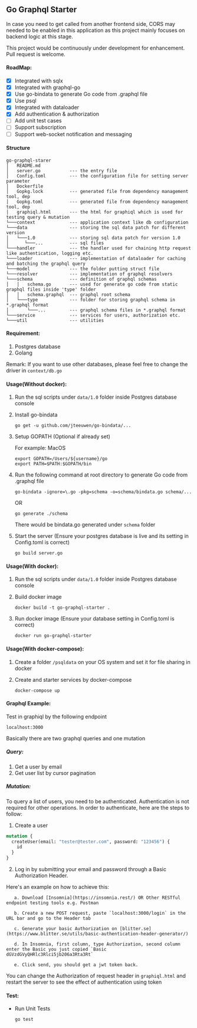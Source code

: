 ## Go Graphql Starter

In case you need to get called from another frontend side, CORS may needed to be enabled in this application as this project mainly focuses on backend logic at this stage.

This project would be continuously under development for enhancement. Pull request is welcome.

#### RoadMap:

- [x] Integrated with sqlx
- [x] Integrated with graphql-go
- [x] Use go-bindata to generate Go code from .graphql file
- [x] Use psql
- [x] Integrated with dataloader
- [x] Add authentication & authorization
- [ ] Add unit test cases
- [ ] Support subscription
- [ ] Support web-socket notification and messaging

#### Structure

    go-graphql-starer
    │   README.md
    │   server.go           --- the entry file
    │   Config.toml         --- the configuration file for setting server parameter
    │   Dockerfile
    │   Gopkg.lock          --- generated file from dependency management tool, dep
    │   Gopkg.toml          --- generated file from dependency management tool, dep
    │   graphiql.html       --- the html for graphiql which is used for testing query & mutation
    └───context             --- application context like db configuration
    └───data                --- storing the sql data patch for different version
    │   └───1.0             --- storing sql data patch for version 1.0
    │      └───...          --- sql files
    └───handler             --- the handler used for chaining http request like authentication, logging etc.
    └───loader              --- implementation of dataloader for caching and batching the graphql query
    └───model               --- the folder putting struct file
    └───resolver            --- implementation of graphql resolvers
    └───schema              --- definition of graphql schemas
    │   │   schema.go       --- used for generate go code from static graphql files inside 'type' folder
    │   │   schema.graphql  --- graphql root schema
    │   └───type            --- folder for storing graphql schema in *.graphql format
    │       └───...         --- graphql schema files in *.graphql format
    └───service             --- services for users, authorization etc.
    └───util                --- utilities

#### Requirement:

1. Postgres database
2. Golang

Remark: If you want to use other databases, please feel free to change the driver in `context/db.go`

#### Usage(Without docker):

1. Run the sql scripts under `data/1.0` folder inside Postgres database console

2. Install go-bindata

   ```
   go get -u github.com/jteeuwen/go-bindata/...
   ```

3. Setup GOPATH (Optional if already set)

   For example: MacOS

   ```
   export GOPATH=/Users/${username}/go
   export PATH=$PATH:$GOPATH/bin
   ```

4. Run the following command at root directory to generate Go code from .graphql file

   ```
   go-bindata -ignore=\.go -pkg=schema -o=schema/bindata.go schema/...
   ```

   OR

   ```
   go generate ./schema
   ```

   There would be bindata.go generated under `schema` folder

5. Start the server (Ensure your postgres database is live and its setting in Config.toml is correct)
   ```
   go build server.go
   ```

#### Usage(With docker):

1. Run the sql scripts under `data/1.0` folder inside Postgres database console

2. Build docker image

   ```
   docker build -t go-graphql-starter .
   ```

3. Run docker image (Ensure your database setting in Config.toml is correct)
   ```
   docker run go-graphql-starter
   ```

#### Usage(With docker-compose):

1. Create a folder `/psqldata` on your OS system and set it for file sharing in docker

2. Create and starter services by docker-compose
   ```
   docker-compose up
   ```

#### Graphql Example:

Test in graphiql by the following endpoint

```
localhost:3000
```

Basically there are two graphql queries and one mutation

##### Query:

1. Get a user by email
2. Get user list by cursor pagination

##### Mutation:

To query a list of users, you need to be authenticated.
Authentication is not required for other operations.
In order to authenticate, here are the steps to follow:

1. Create a user

```graphql
mutation {
  createUser(email: "tester@tester.com", password: "123456") {
    id
  }
}
```

2. Log in by submitting your email and password through a Basic Authorization Header.

Here's an example on how to achieve this:

       a. Download [Insomnia](https://insomnia.rest/) OR Other RESTful endpoint testing tools e.g. Postman

       b. Create a new POST request, paste `localhost:3000/login` in the URL bar and go to the Header tab

       c. Generate your basic Authorization on [blitter.se](https://www.blitter.se/utils/basic-authentication-header-generator/)

       d. In Insomnia, first column, type Authorization, second column enter the Basic you just copied `Basic dGVzdGVyQHRlc3Rlci5jb206a3Rta3Rt`

       e. Click send, you should get a jwt token back.

You can change the Authorization of request header in `graphiql.html` and restart the server to see the effect of authentication using token

#### Test:

- Run Unit Tests
  ```
  go test
  ```
